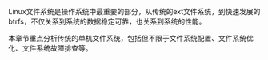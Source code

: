 Linux文件系统是操作系统中最重要的部分，从传统的ext文件系统，到快速发展的 btrfs，不仅关系到系统的数据稳定可靠，也关系到系统的性能。

本章节重点分析传统的单机文件系统，包括但不限于文件系统配置、文件系统优化、文件系统故障排查等。